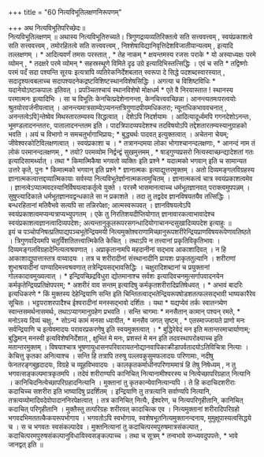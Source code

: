 +++
title = "60 नित्यविभूतिलक्षणनिरूपणम्"

+++
अथ नित्यविभूतिपरिच्छेदः॥   
नित्यविभूतिलक्षणम् ॥ अथास्य नित्यविभूतिरुच्यते। त्रिगुणद्रव्यव्यतिरिक्तत्वे सति सत्त्ववत्त्वम् , स्वयंप्रकाशत्वे सति सत्त्ववत्त्वम् , तमोरहितत्वे सति सत्त्ववत्त्वम् , निश्शेषाविद्यानिवृत्तिदेशविजातीयान्यत्वम् , इत्यादि तल्लक्षणम् । * आदित्यवर्णं तमसः परस्तात् , * तेह नाकम् * क्षयन्तमस्य रजसः पराके * यो अस्याध्यक्षः परमे व्योमन् , * तदक्षरे परमे व्योमन् * सहस्रस्थूणे विमिते दृढ उग्रे इत्यादिभिस्तत्सिद्धिः । एवं च सति * तद्विष्णोः परमं पदँ सदा पश्यन्ति सूरयः इत्यत्रापि व्यतिरेकनिर्देशबलात् स्वरूपा दे सिद्धे पदशब्दस्वारस्यात् , सदादृश्यत्वबलाच्च सदापश्यदनेकद्रष्टविशिष्टस्थानविशेषसिद्धिः । अगत्या च विशिष्टविधिः * यदानेयोऽष्टाकपालः इतिवत् । प्रपञ्चितश्चायं स्थानविशेषो मोक्षधर्म * एते वै निरयास्तात ! स्थानस्य परमात्मनः इत्यादिभिः । सा च विभूतिः केनचित्प्रदेशेनानन्ता, केनचित्त्ववच्छिन्ना। आनन्त्यतमःपरत्वयोः श्रुतयोरवर्जनीयत्वात् । आनन्त्यमात्रसाम्येऽप्यनन्तत्रिगुणादपीयमधिकतरा; न्यूनाधिकभाववचनात् , अनन्तत्वेऽपि]न्तेष्वेव मिथस्तारतम्यस्य सिद्धत्वात् । देशेऽपि निदर्शयामः । आदित्यादूर्ध्वमपि गगनदेशोऽनन्तः, भूमण्डलादनन्ततरः, पातालादनन्ततम इति । पादत्रिपादव्यपदेशश्च तदविषयोऽपि तद्देशतारतम्यस्यानुग्राहको भवति । अयं च विभागो न समचतुर्भागाभिप्रायः; * बुद्ध्यर्थः पादवत् इत्युक्तत्वात् । अचेतना चेयम्; जीवेश्वरकोटिविलक्षणत्वात् । स्वयंप्रकाशा च । * तत्रानन्दमया लोका भोगाश्चानन्दलक्षणाः, * आनन्दं नाम तं लोकं परमानन्दलक्षणम् , * तयो? परमव्योम निर्द्वन्द्वं सुखमुत्तमम् , * षाड्गुण्यप्रसरो नित्यस्वाच्छन्द्यादेशतां गतः इत्यादिसामर्थ्यात् । तथा * किमात्मिकैषा भगवतो व्यक्तिः इति प्रश्ने * यदात्मको भगवान् इति च सामान्यत उत्तरे कृते, पुनः * किमात्मको भगवान् इति प्रश्ने * ज्ञानात्मकः इत्याद्युत्तरमुक्तम् । अतो दिव्यमङ्गलविग्रहस्य ज्ञानात्मकत्वात्तद्दव्यात्मिकायाः सर्वस्या नित्यविभूतेर्ज्ञानात्मकत्वमुचितम् । ज्ञानात्मकत्वं चात्र स्वयंप्रकाशत्वमेव । ज्ञानत्वेऽप्यात्मवदस्यानिर्विषयत्वाकर्तृत्वे युक्ते । परस्मै भासमानत्वाच्च धर्मभूतज्ञानवत् पराक्त्वमुपपन्नम् । सुषुप्त्यादिकाले धर्मभूतज्ञानवद्वन्धकाले सा न प्रकाशते । तदा तु तद्वदेव ज्ञानविषयतयैव तत्सिद्धिः । बन्धरहितानां मतिवैभवे सत्यपि सा तन्निरपेक्षा; आत्मस्वरूपवत् । ज्ञानविषयत्वेऽपि स्वयंप्रकाशत्वमप्यन्यत्राप्यभ्युपगतम् । एके तु निरतिशयदीप्तियोगात् ज्ञानावारकत्वाभावादेश्च स्वयंप्रकाशत्वज्ञानत्वादिव्यपदेशः; अत्यन्तानुकूलरूपरसगन्धादियोगाचानन्दसुखादिव्यपदेश इत्याहुः ॥  
इयं च पञ्चोपनिषत्प्रतिपाद्यपञ्चभूतेन्द्रियमयी नित्यमुक्तेश्वराणामिच्छानुरूपशरीरेन्द्रियप्राणविषयरूपेणावतिष्ठते । त्रिगुणवदियमपि चतुर्विंशतितत्त्वात्मिकेति केचित् । तथाऽपि न तत्त्वानां प्रकृतिविकृतिभावः । दिव्यमङ्गलविग्रहादेनित्यत्वश्रवणात् । अप्राकृतानामपि महदानीनां सद्भाव आकाशादिवत् । न हि आकाशाद्युपात्तास्तत्र वाय्वादयः । तत्र च शरीरादीनां संस्थानादीनि प्रायशः प्राकृततुल्यानि । शरीराणां शुभाश्रयादीनां पाण्यादिमत्त्वश्रवणात् तत्रेन्द्रियसद्भावसिद्धिः । चक्षुरादिशब्दानां च प्रयुक्तानां गोलकादावमुख्यत्वात् । * इन्द्रियच्छिद्रविधुरा द्योतमानाश्च सर्वशः इत्यादिवचनमुत्सर्गापवादनयेन कर्मकृतेन्द्रियप्रतिक्षेपपरम्; * अशरीरं वाव सन्तम् इत्यादिषु कर्मकृतशरीरादिप्रतिषेधवत् । * अभावं बादरिः इत्यधिकरणे * किं मुक्तस्य देहेन्द्रियाणि सन्ति इति चिन्तितत्वाद्भतेन्द्रियरूपषोडशतत्फलसद्भावी भाष्यकारैरेव सूचितः । भट्टपराशरपादैश्च ईश्वरादीनां मनस्सद्भावो दर्शितः । यथा * यद्यप्येवं तर्कः स्वातन्त्र्येण स्वान्तसमर्थनासमर्थः, तथाऽप्यागमानुग्रहेण प्रभवति । सन्ति चागमाः * मनसैतान् कामान् पश्यन् रमते, * मनोऽस्य दिव्यं चक्षुः, * सोऽन्यं कामं मनसा ध्यायीत, * मनसैव जगत् सृष्टम् , * एतस्माज्जायते प्राणो मनः सर्वन्द्रियाणि च इत्येवमादयः परावरप्रकरणेषु इति स्वयमुक्तत्वात् । * बुद्धिरेवेदं मन इति मतान्तरमाचार्याणाम्; बुद्धिमान् मनस्वी इत्यविशेषनिर्देशात् , क्षुभितं मे मनः, प्रशस्तं मे मन इति तदवस्थापरोक्ष्याच्च इति मतान्तरमुक्तम् । विषयाश्चात्र भूषणायुधासनपरिवारायतनोद्यानवापिकाक्रीडापर्वतादयोऽतिविचित्रा नित्याः । केचित्तु कृतका अनित्याश्च । सन्ति हि तत्रापि तरुषु पल्लवकुसुमफलादयः परिणामाः, नदीषु फेनतरङ्गबुहृदादयः, विग्रहे च व्यूहविभवादयः । कालकृतकर्माधीनपरिणाममात्रं हि तेषु निषेध्यम् , न तु भगवत्सङ्कल्पमात्रकृतमपि । तदेवं शरीराण्यपि कानिचित् नित्यानामीश्वरस्य च नित्येच्छापरिग्रहात् नित्यानि । कानिचिदनित्येच्छापरिग्रहादनित्यानि । मुक्तानां तु कृतकान्येवानित्यान्यपि । ते हि कदाचिदशरीराः कदाचिच्च सशरीरा इति भाष्यादिषु प्रदर्शितम् । इन्द्रियाणि तु तत्रत्यानि सर्वाण्यपि नित्यानि, तत्रत्यव्योमादिवदेवोपादाननिरपेक्षत्वात् । तत्र कानिचित् नित्यैः, ईश्वरेण, च नित्यपरिगृहीतानि, कानिचित् कदाचित् परिगृहीतानि । मुक्तैस्तु तत्परिग्रहः शरीरवत् कादाचित्क एव । नित्यमुक्तानां शरीरादिपरिग्रहो भगवदभिमततत्कैकयरूपभोगाय । भगवतोऽपि स्वभोगाय, स्वशेषभूतनित्यमुक्तानन्दनाय, मुमुक्षूपास्यत्वसिद्धये च । स च भगवतः स्वसंकल्पादेव । मुक्तनित्यानां तु कदाचित्परमपुरुषमात्रसंकल्पात् , कदाचित्परमपुरुषसंकल्पानुविधायिस्वसङ्कल्पाच्च । तथा च सूत्रम् * तन्वभावे सन्ध्यवदुपपत्तेः, * भावे जानद्वत् इति ॥